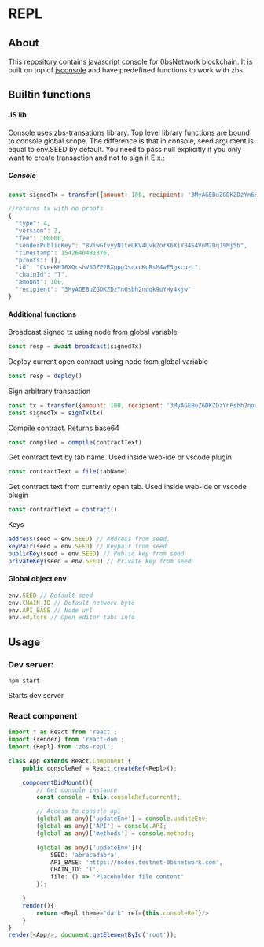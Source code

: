# REPL
## About
This repository contains javascript console for 0bsNetwork blockchain.
It is built on top of [jsconsole](https://github.com/remy/jsconsole) and have predefined functions to work with zbs
## Builtin functions
#### JS lib
Console uses zbs-transations library. Top level library functions are bound to console global scope.
The difference is that in console, seed argument is equal to env.SEED by default. You need to pass null explicitly if you only want to create transaction and not to sign it
E.x.:
##### Console
```javascript
const signedTx = transfer({amount: 100, recipient: '3MyAGEBuZGDKZDzYn6sbh2noqk9uYHy4kjw', senderPublicKey: '8ViwGfvyyN1teUKV4Uvk2orK6XiYB4S4VuM2DqJ9Mj5b'}, null)

//returns tx with no proofs
{
  "type": 4,
  "version": 2,
  "fee": 100000,
  "senderPublicKey": "8ViwGfvyyN1teUKV4Uvk2orK6XiYB4S4VuM2DqJ9Mj5b",
  "timestamp": 1542640481876,
  "proofs": [],
  "id": "CveeKH16XQcshV5GZP2RXppg3snxcKqRsM4wE5gxcuzc",
  "chainId": "T",
  "amount": 100,
  "recipient": "3MyAGEBuZGDKZDzYn6sbh2noqk9uYHy4kjw"
}

```
#### Additional functions
Broadcast signed tx using node from global variable
```javascript
const resp = await broadcast(signedTx)
```
Deploy current open contract using node from global variable
```javascript
const resp = deploy()
```
Sign arbitrary transaction
```javascript
const tx = transfer({amount: 100, recipient: '3MyAGEBuZGDKZDzYn6sbh2noqk9uYHy4kjw', senderPublicKey: '8ViwGfvyyN1teUKV4Uvk2orK6XiYB4S4VuM2DqJ9Mj5b'}, null)
const signedTx = signTx(tx)
```
Compile contract. Returns base64
```javascript
const compiled = compile(contractText)
```
Get contract text by tab name. Used inside web-ide or vscode plugin
```javascript
const contractText = file(tabName)
```
Get contract text from currently open tab. Used inside web-ide or vscode plugin
```javascript
const contractText = contract()
```

Keys
```javascript
address(seed = env.SEED) // Address from seed.
keyPair(seed = env.SEED) // Keypair from seed
publicKey(seed = env.SEED) // Public key from seed
privateKey(seed = env.SEED) // Private key from seed
```
#### Global object env
```javascript
env.SEED // Default seed
env.CHAIN_ID // Default network byte
env.API_BASE // Node url
env.editors // Open editor tabs info
```
## Usage
### Dev server:
```npm
npm start
```
Starts dev server
### React component
```typescript jsx
import * as React from 'react';
import {render} from 'react-dom';
import {Repl} from 'zbs-repl';

class App extends React.Component {
    public consoleRef = React.createRef<Repl>();

    componentDidMount(){
        // Get console instance
        const console = this.consoleRef.current!;

        // Access to console api
        (global as any)['updateEnv'] = console.updateEnv;
        (global as any)['API'] = console.API;
        (global as any)['methods'] = console.methods;

        (global as any)['updateEnv']({
            SEED: 'abracadabra',
            API_BASE: 'https://nodes.testnet-0bsnetwork.com',
            CHAIN_ID: 'T',
            file: () => 'Placeholder file content'
        });

    }
    render(){
        return <Repl theme="dark" ref={this.consoleRef}/>
    }
}
render(<App/>, document.getElementById('root'));
```



